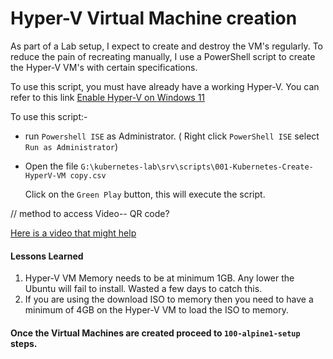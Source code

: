 # Hyper-V Virtual Machine creation

As part of a Lab setup, I expect to create and destroy the VM's regularly.
To reduce the pain of recreating manually, I use a PowerShell script to create the Hyper-V VM's with certain specifications.

To use this script, you must have already have a working Hyper-V. You can refer to this link [Enable Hyper-V on Windows 11](https://techcommunity.microsoft.com/t5/educator-developer-blog/step-by-step-enabling-hyper-v-for-use-on-windows-11/ba-p/3745905)

To use this script:-
- run `Powershell ISE` as Administrator. ( Right click `PowerShell ISE` select `Run as Administrator`)

- Open the file `G:\kubernetes-lab\srv\scripts\001-Kubernetes-Create-HyperV-VM copy.csv`

  Click on the `Green Play` button, this will execute the script.

// method to access Video-- QR code?

[Here is a video that might help](https://clipchamp.com/watch/EYzyfDZUGRv)

#### Lessons Learned

1. Hyper-V VM Memory needs to be at minimum 1GB. Any lower the Ubuntu will fail to install. Wasted a few days to catch this. 
2. If you are using the download ISO to memory then you need to have a minimum of 4GB on the Hyper-V VM  to load the ISO to memory. 

#### Once the Virtual Machines are created proceed to `100-alpine1-setup` steps.
